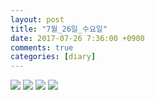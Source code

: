 ```yaml
---
layout: post
title: "7월_26일_수요일"
date: 2017-07-26 7:36:00 +0900
comments: true 
categories: [diary] 
---
```

![](http://blogfiles8.naver.net/MjAxNzA3MjZfMTQz/MDAxNTAxMDIyMTk4NzU0.pX1Mqd82sAuLO713NIik_cNShzuv2vh2O0wk3ZiI0D8g.xAclx-1kup040EyP6dghlptpsYPeUpbnz_QpLf4oQ_8g.JPEG.hotleve/NaverBlog_20170726_073638_03.jpg) 
![](http://blogfiles10.naver.net/MjAxNzA3MjZfMTI0/MDAxNTAxMDIyMTk5Mjc4.mU-UU5s81Ak2UUTR2FObU1TvmsZjXrjsvoFYKlgBxp0g.JpnKqNBDOtoW-Q3-ZdAMqFCxS5lkecx0knp8iCPwan0g.JPEG.hotleve/NaverBlog_20170726_073638_04.jpg) 
![](http://blogfiles5.naver.net/MjAxNzA3MjZfMjMy/MDAxNTAxMDIyMjE1NDE0.ROz1vx8kza5QE3ig9-aQNHBykg4q8NtWBkVmw9kXjLwg.aT7LG5MZB9faXOeL29g2_0ZRXMOhDFolEkzg8hs-mbog.JPEG.hotleve/NaverBlog_20170726_073655_39.jpg) 
![](http://blogfiles7.naver.net/MjAxNzA3MjZfMjgz/MDAxNTAxMDIyMjE1OTU5.dVwmxx_o4cUD3QPV71a05IrzPIftu36TJ-QfcsYAb8Ig.XkJDN0b09Rr5Jdo9Jg9-0HQDleKhpKVtUIBpueqS5TEg.JPEG.hotleve/NaverBlog_20170726_073655_40.jpg) 
